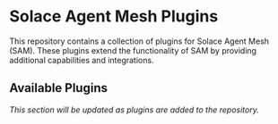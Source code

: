 # Solace Agent Mesh Plugins

This repository contains a collection of plugins for Solace Agent Mesh (SAM). These plugins extend the functionality of SAM by providing additional capabilities and integrations.

## Available Plugins

*This section will be updated as plugins are added to the repository.*

